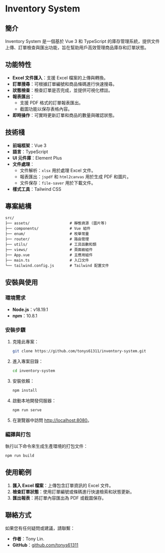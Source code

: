 
# Inventory System

## 簡介

Inventory System 是一個基於 Vue 3 和 TypeScript 的庫存管理系統，提供文件上傳、訂單檢查與匯出功能，旨在幫助用戶高效管理商品庫存和訂單狀態。

## 功能特性

- **Excel 文件匯入**：支援 Excel 檔案的上傳與轉換。
- **訂單搜尋**：可根據訂單編號和商品條碼進行快速搜尋。
- **狀態檢查**：檢查訂單是否完成，並提供可視化標註。
- **報表匯出**：
  - 支援 PDF 格式的訂單報表匯出。
  - 截圖功能以保存表格內容。
- **即時操作**：可實時更新訂單和商品的數量與確認狀態。

## 技術棧

- **前端框架**：Vue 3
- **語言**：TypeScript
- **UI 元件庫**：Element Plus
- **文件處理**：
  - 文件解析：`xlsx` 用於處理 Excel 文件。
  - 報表匯出：`jspdf` 和 `html2canvas` 用於生成 PDF 和圖片。
  - 文件保存：`file-saver` 用於下載文件。
- **樣式工具**：Tailwind CSS

## 專案結構

```plaintext
src/
├── assets/                  # 靜態資源 (圖片等)
├── components/              # Vue 組件
├── enum/                    # 枚舉常量
├── router/                  # 路由管理
├── utils/                   # 工具函數和類
├── views/                   # 頁面級組件
├── App.vue                  # 主應用組件
├── main.ts                  # 入口文件
└── tailwind.config.js       # Tailwind 配置文件
```

## 安裝與使用

### 環境需求

- **Node.js**：v18.19.1
- **npm**：10.8.1

### 安裝步驟

1. 克隆此專案：
   ```bash
   git clone https://github.com/tonys61311/inventory-system.git
   ```

2. 進入專案目錄：
   ```bash
   cd inventory-system
   ```

3. 安裝依賴：
   ```bash
   npm install
   ```

4. 啟動本地開發伺服器：
   ```bash
   npm run serve
   ```

5. 在瀏覽器中訪問 [http://localhost:8080](http://localhost:8080)。

### 編譯與打包

執行以下命令來生成生產環境的打包文件：
```bash
npm run build
```

## 使用範例

1. **匯入 Excel 檔案**：上傳包含訂單資訊的 Excel 文件。
2. **檢查訂單狀態**：使用訂單編號或條碼進行快速檢索和狀態更新。
3. **匯出報表**：將訂單內容匯出為 PDF 或截圖保存。

## 聯絡方式

如果您有任何疑問或建議，請聯繫：
- **作者**：Tony Lin.
- **GitHub**：[github.com/tonys61311](https://github.com/tonys61311)
